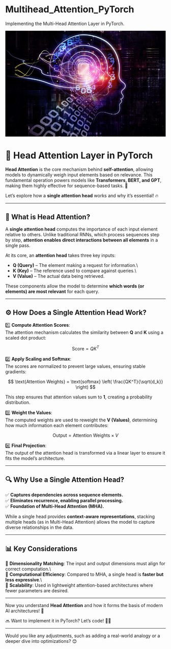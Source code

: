 # Multihead_Attention_PyTorch
Implementing the Multi-Head Attention Layer in PyTorch.

<p align="center">
  <img src="https://github.com/VictorFrancheto/Multihead_Attention_PyTorch/blob/main/image_neural.jpg">
</p>

# 🧠 Head Attention Layer in PyTorch  

**Head Attention** is the core mechanism behind **self-attention**, allowing models to dynamically weigh input elements based on relevance. This fundamental operation powers models like **Transformers, BERT, and GPT**, making them highly effective for sequence-based tasks. 🚀  

Let’s explore how a **single attention head** works and why it’s essential! 🔥  

---

## 🎯 What is Head Attention?  

A **single attention head** computes the importance of each input element relative to others. Unlike traditional RNNs, which process sequences step by step, **attention enables direct interactions between all elements** in a single pass.  

At its core, an **attention head** takes three key inputs:  

- **Q (Query)** – The element making a request for information.\  
- **K (Key)** – The reference used to compare against queries.\  
- **V (Value)** – The actual data being retrieved.  

These components allow the model to determine **which words (or elements) are most relevant** for each query.  

---

## ⚙️ How Does a Single Attention Head Work?  

1️⃣ **Compute Attention Scores**:  
   The attention mechanism calculates the similarity between **Q** and **K** using a scaled dot product:  

   $$ \text{Score} = QK^T $$  

2️⃣ **Apply Scaling and Softmax**:  
   The scores are normalized to prevent large values, ensuring stable gradients:  

   $$ \text{Attention Weights} = \text{softmax} \left( \frac{QK^T}{\sqrt{d_k}} \right) $$  

   This step ensures that attention values sum to **1**, creating a probability distribution.  

3️⃣ **Weight the Values**:  
   The computed weights are used to reweight the **V (Values)**, determining how much information each element contributes:  

   $$ \text{Output} = \text{Attention Weights} \times V $$  

4️⃣ **Final Projection**:  
   The output of the attention head is transformed via a linear layer to ensure it fits the model’s architecture.  

---

## 🔍 Why Use a Single Attention Head?  

✅ **Captures dependencies across sequence elements.**  
✅ **Eliminates recurrence, enabling parallel processing.**  
✅ **Foundation of Multi-Head Attention (MHA).**  

While a single head provides **context-aware representations**, stacking multiple heads (as in Multi-Head Attention) allows the model to capture diverse relationships in the data.  

---

## 📊 Key Considerations  

📌 **Dimensionality Matching**: The input and output dimensions must align for correct computation.\  
📌 **Computational Efficiency**: Compared to MHA, a single head is **faster but less expressive**.\  
📌 **Scalability**: Used in lightweight attention-based architectures where fewer parameters are desired.  

---

Now you understand **Head Attention** and how it forms the basis of modern AI architectures! 🚀  

🔜 Want to implement it in PyTorch? Let’s code! 🧑‍💻  

---

Would you like any adjustments, such as adding a real-world analogy or a deeper dive into optimizations? 😊
